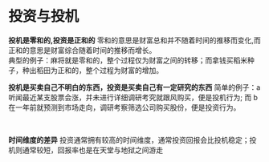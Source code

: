 # 投资与投机

**投机是零和的,投资是正和的**
零和的意思是财富总和并不随着时间的推移而变化,而正和的意思是财富综合随着时间的推移而增长。<br>
典型的例子：麻将就是零和的，整个过程仅为财富之间的转移；而拿钱买稻米种子，种出稻田为正和的，整个过程为财富的增加。
<br>

**投机是买卖自己不明白的东西，投资是买卖自己有一定研究的东西**
简单的例子：a 听闻最近某支股票会涨，并未进行详细调研考究就跟风购买，便是投机行为;
而 b 在一年前就预测到市场走向，调研考察筛选公司购买股份，便是投资行为。

<br>

**时间维度的差异**
投资通常拥有较高的时间维度，通常投资回报会比投机稳定；投机则通常较短，回报率也是在天堂与地狱之间游走
          